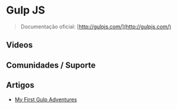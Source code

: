 # Gulp JS

> Documentação oficial: [http://gulpjs.com/](http://gulpjs.com/)

## Videos

## Comunidades / Suporte

## Artigos
- [My First Gulp Adventures](http://blog.ponyfoo.com/2014/01/27/my-first-gulp-adventure)
